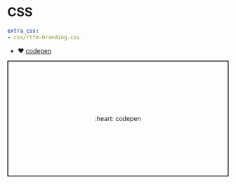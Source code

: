 # CSS

```yaml title="Dan Slinky's terrible CSS"
extra_css:
- css/rtfm-branding.css
```

- :heart: [codepen](https://codepen.io)

<p class="codepen" data-height="265" data-theme-id="light" data-default-tab="js,result" data-user="brandonmcconnell" data-slug-hash="bZqGdw" style="height: 265px; box-sizing: border-box; display: flex; align-items: center; justify-content: center; border: 2px solid; margin: 1em 0; padding: 1em;" data-pen-title="Walkers - How to">
  <span>:heart: codepen</span>
</p>
<script async src="https://static.codepen.io/assets/embed/ei.js"></script>